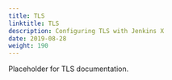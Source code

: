 ```yaml
---
title: TLS
linktitle: TLS
description: Configuring TLS with Jenkins X 
date: 2019-08-28
weight: 190
---
```


Placeholder for TLS documentation.

